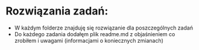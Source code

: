 # Rozwiązania zadań:
* W każdym folderze znajduję się rozwiązanie dla poszczególnych zadań
* Do każdego zadania dodałęm plik readme.md z objaśnieniem co zrobiłem i uwagami (informacjami o koniecznych zmianach)